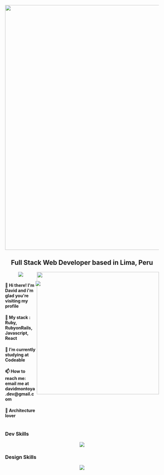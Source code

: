 <div id="header" align="center">
  <img align="center" width="800" src="https://i.ibb.co/H7shbWn/name-Mesa-de-trabajo-1.png" width="400"/>
  <h2> Full Stack Web Developer based in Lima, Peru </h2>
  <img src="https://img.shields.io/github/followers/DavidMontoya24?color=blue&label=GitHub&logoColor=blue&style=social">
  <img align="right" width="400" src="https://i.pinimg.com/originals/54/c9/af/54c9af226721e95539a5cd9592d635bb.gif">
</div>

<!-- A little bio         |  Some Stats
:-------------------------:|:-------------------------:
![](https://...Dark.png)  |  ![Anurag's GitHub stats](https://github-readme-stats.vercel.app/api?username=anuraghazra&show_icons=true&theme=radical) -->

<div style="display:flex;">
  <div style="width:100px;">
    <h4>👋 Hi there! I'm David and i'm glad you're visiting my profile</h4>
    <h4>🌱 My stack : Ruby, RubyonRails, Javascript, React</h4>
    <h4>🔭 I’m currently studying at Codeable</h4>
    <h4>📫 How to reach me: email me at davidmontoya.dev@gmail.com</h4>
    <h4>📐 Architecture lover</h4>
  </div>
  <p float="right">
    <img src="https://github-readme-stats.vercel.app/api?username=DavidMontoya24&show_icons=true&theme=tokyonight" />
  </p>
</div>

### Dev Skills
<p align="center">
  <a href="https://skillicons.dev">
    <img src="https://skillicons.dev/icons?i=ruby,react,javascript,rails,postgresql,html,css"/>
  </a>
</p>

### Design Skills
<p align="center">
  <a href="https://skillicons.dev">
    <img src="https://skillicons.dev/icons?i=figma,ps,ai,pr,ae" />
  </a>
</p>




